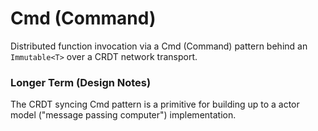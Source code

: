 # Cmd (Command)
Distributed function invocation via a Cmd (Command) pattern behind an `Immutable<T>` 
over a CRDT network transport.

### Longer Term (Design Notes)
The CRDT syncing Cmd<T> pattern is a primitive for building up to a
actor model ("message passing computer") implementation.
